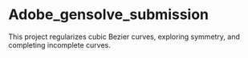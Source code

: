 # Adobe_gensolve_submission
This project regularizes cubic Bezier curves, exploring symmetry, and completing incomplete curves.
